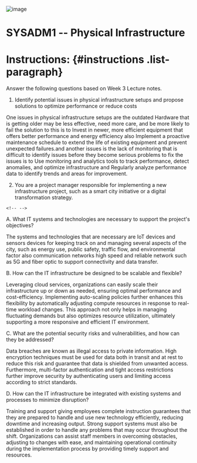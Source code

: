 ![image](https://github.com/user-attachments/assets/883b208c-5beb-41f7-8bfb-a38483c5fc5f)



# SYSADM1 -- Physical Infrastructure

# Instructions:  {#instructions .list-paragraph}

Answer the following questions based on Week 3 Lecture notes.

1.  Identify potential issues in physical infrastructure setups and
    propose solutions to optimize performance or reduce costs

One issues in physical infrastructure setups are the outdated Hardware
that is getting older may be less effective, need more care, and be more
likely to fail the solution to this is to Invest in newer, more
efficient equipment that offers better performance and energy efficiency
also Implement a proactive maintenance schedule to extend the life of
existing equipment and prevent unexpected failures.and another issues is
the lack of monitoring that is difficult to identify issues before they
become serious problems to fix the issues is to Use monitoring and
analytics tools to track performance, detect anomalies, and optimize
infrastructure and Regularly analyze performance data to identify trends
and areas for improvement.

2.  You are a project manager responsible for implementing a new
    infrastructure project, such as a smart city initiative or a digital
    transformation strategy.

```{=html}
<!-- -->
```
A.  What IT systems and technologies are necessary to support the
    project\'s objectives?

The systems and technologies that are necessary are IoT devices and
sensors devices for keeping track on and managing several aspects of the
city, such as energy use, public safety, traffic flow, and environmental
factor also communication networks high speed and reliable network such
as 5G and fiber optic to support connectivity and data transfer.

B.  How can the IT infrastructure be designed to be scalable and
    flexible?

Leveraging cloud services, organizations can easily scale their
infrastructure up or down as needed, ensuring optimal performance and
cost-efficiency. Implementing auto-scaling policies further enhances
this flexibility by automatically adjusting compute resources in
response to real-time workload changes. This approach not only helps in
managing fluctuating demands but also optimizes resource utilization,
ultimately supporting a more responsive and efficient IT environment.

C.  What are the potential security risks and vulnerabilities, and how
    can they be addressed?

Data breaches are known as illegal access to private information. High
encryption techniques must be used for data both in transit and at rest
to reduce this risk and guarantee that data is shielded from unwanted
access. Furthermore, multi-factor authentication and tight access
restrictions further improve security by authenticating users and
limiting access according to strict standards.

D.  How can the IT infrastructure be integrated with existing systems
    and processes to minimize disruption?

Training and support giving employees complete instruction guarantees
that they are prepared to handle and use new technology efficiently,
reducing downtime and increasing output. Strong support systems must
also be established in order to handle any problems that may occur
throughout the shift. Organizations can assist staff members in
overcoming obstacles, adjusting to changes with ease, and maintaining
operational continuity during the implementation process by providing
timely support and resources.
